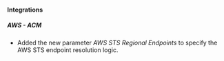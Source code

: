 
#### Integrations

##### AWS - ACM

- Added the new parameter *AWS STS Regional Endpoints* to specify the AWS STS endpoint resolution logic.

